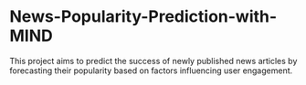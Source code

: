 # News-Popularity-Prediction-with-MIND
This project aims to predict the success of newly published news articles by forecasting their popularity based on factors influencing user engagement.
